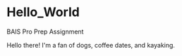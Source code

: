 # Hello_World
BAIS Pro Prep Assignment

Hello there!
I'm a fan of dogs, coffee dates, and kayaking. 
